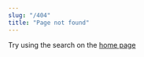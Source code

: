 ```yaml
---
slug: "/404"
title: "Page not found"
---
```


Try using the search on the [home page](https://www.bahaisongproject.com)
